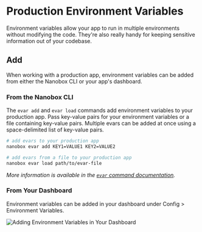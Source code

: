 # Production Environment Variables

Environment variables allow your app to run in multiple environments without modifying the code. They're also really handy for keeping sensitive information out of your codebase.

## Add
When working with a production app, environment variables can be added from either the Nanobox CLI or your app's dashboard.

### From the Nanobox CLI
The `evar add` and `evar load` commands add environment variables to your production app. Pass key-value pairs for your environment variables or a file containing key-value pairs. Multiple evars can be added at once using a space-delimited list of key-value pairs.

```bash
# add evars to your production app
nanobox evar add KEY1=VALUE1 KEY2=VALUE2

# add evars from a file to your production app
nanobox evar load path/to/evar-file
```

_More information is available in the [`evar` command documentation](https://docs.nanobox.io/cli/evar/)._

### From Your Dashboard
Environment variables can be added in your dashboard under Config > Environment Variables.

![Adding Environment Variables in Your Dashboard](/assets/shared/adding-evars-dashboard.png)
